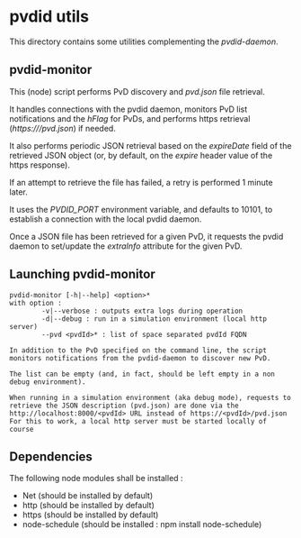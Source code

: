 # pvdid utils

This directory contains some utilities complementing the _pvdid-daemon_.

## pvdid-monitor
This (node) script performs PvD discovery and _pvd.json_ file retrieval.

It handles connections with the pvdid daemon, monitors PvD list notifications
and the *hFlag* for PvDs, and performs https retrieval (_https://<pvdid>/pvd.json_)
if needed.

It also performs periodic JSON retrieval based on the *expireDate* field of the
retrieved JSON object (or, by default, on the *expire* header value of the https
response).

If an attempt to retrieve the file has failed, a retry is performed 1 minute later.

It uses the *PVDID\_PORT* environment variable, and defaults to 10101, to establish
a connection with the local pvdid daemon.

Once a JSON file has been retrieved for a given PvD, it requests the pvdid daemon to
set/update the *extraInfo* attribute for the given PvD.

## Launching pvdid-monitor

~~~~
pvdid-monitor [-h|--help] <option>*
with option :
        -v|--verbose : outputs extra logs during operation
        -d|--debug : run in a simulation environment (local http server)
        --pvd <pvdId>* : list of space separated pvdId FQDN

In addition to the PvD specified on the command line, the script
monitors notifications from the pvdid-daemon to discover new PvD.

The list can be empty (and, in fact, should be left empty in a non
debug environment).

When running in a simulation environment (aka debug mode), requests to
retrieve the JSON description (pvd.json) are done via the
http://localhost:8000/<pvdId> URL instead of https://<pvdId>/pvd.json
For this to work, a local http server must be started locally of course
~~~~


## Dependencies
The following node modules shall be installed :

* Net (should be installed by default)
* http (should be installed by default)
* https (should be installed by default)
* node-schedule (should be installed : npm install node-schedule)


